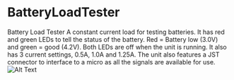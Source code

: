 # BatteryLoadTester
Battery Load Tester
A constant current load for testing batteries. It has red and green LEDs to tell the status of the battery. Red = Battery low (3.0V) and green = good (4.2V). Both LEDs are off when the unit is running. It also has 3 current settings, 0.5A, 1.0A and 1.25A. The unit also features a JST connector to interface to a micro as all the signals are available for use. 
![Alt Text](https://cloud.githubusercontent.com/assets/24416184/20936165/955d8f8e-bbaf-11e6-9dac-b3bdebba1b7d.JPG)

